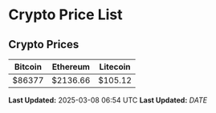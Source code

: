 # Crypto Price List

## Crypto Prices
| Bitcoin | Ethereum | Litecoin |
| ------- | -------- | -------- |
| $86377 | $2136.66 | $105.12 |
**Last Updated:** 2025-03-08 06:54 UTC
**Last Updated:** $DATE$
